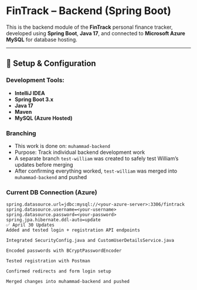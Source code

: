 # FinTrack – Backend (Spring Boot)

This is the backend module of the **FinTrack** personal finance tracker, developed using **Spring Boot**, **Java 17**, and connected to **Microsoft Azure MySQL** for database hosting.

---

## 🔧 Setup & Configuration

### Development Tools:
- **IntelliJ IDEA**
- **Spring Boot 3.x**
- **Java 17**
- **Maven**
- **MySQL (Azure Hosted)**

### Branching
- This work is done on: `muhammad-backend`
- Purpose: Track individual backend development work
- A separate branch `test-william` was created to safely test William’s updates before merging
- After confirming everything worked, `test-william` was merged into `muhammad-backend` and pushed

### Current DB Connection (Azure)
```properties
spring.datasource.url=jdbc:mysql://<your-azure-server>:3306/fintrack
spring.datasource.username=<your-username>
spring.datasource.password=<your-password>
spring.jpa.hibernate.ddl-auto=update
✅ April 30 Updates
Added and tested login + registration API endpoints

Integrated SecurityConfig.java and CustomUserDetailsService.java

Encoded passwords with BCryptPasswordEncoder

Tested registration with Postman

Confirmed redirects and form login setup

Merged changes into muhammad-backend and pushed